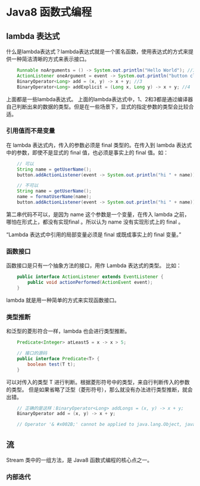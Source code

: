 # Java8 函数式编程 #

## lambda 表达式 ##

什么是lambda表达式？lambda表达式就是一个匿名函数，使用表达式的方式来提供一种简洁清晰的方式来表示接口。

```java
    Runnable noArguments = () -> System.out.println("Hello World"); //1
    ActionListener oneArgument = event -> System.out.println("button clicked"); //2
    BinaryOperator<Long> add = (x, y) -> x + y; //3
    BinaryOperator<Long> addExplicit = (Long x, Long y) -> x + y; //4
```

上面都是一些lambda表达式。
上面的lambda表达式中，1、2和3都是通过编译器自己判断出来的数据的类型。但是在一些场景下，显式的指定参数的类型会比较合适。

### 引用值而不是变量 ###

在 lambda 表达式内，传入的参数必须是 final 类型的。在传入到 lambda 表达式中的参数，即使不是显式的 final 值，也必须是事实上的 final 值。如：

```java
    // 可以
    String name = getUserName();
    button.addActionListener(event -> System.out.println("hi " + name));
```

```java
    // 不可以
    String name = getUserName();
    name = formatUserName(name);
    button.addActionListener(event -> System.out.println("hi " + name));
```

第二串代码不可以，是因为 name 这个参数是一个变量，在传入 lambda 之前，哪怕在形式上，都没有实现final 。所以认为 name 没有实现形式上的 final 。

“Lambda 表达式中引用的局部变量必须是 final 或既成事实上的 final 变量。”

### 函数接口 ###

函数接口是只有一个抽象方法的接口，用作 Lambda 表达式的类型。
比如：

```java
    public interface ActionListener extends EventListener {
        public void actionPerformed(ActionEvent event);
    }
```

lambda 就是用一种简单的方式来实现函数接口。

### 类型推断 ###

和泛型的菱形符合一样，lambda 也会进行类型推断。

```java
    Predicate<Integer> atLeast5 = x -> x > 5;

    // 接口的源码
    public interface Predicate<T> {
        boolean test(T t);
    }
```

可以对传入的类型 T 进行判断。根据菱形符号中的类型，来自行判断传入的参数的类型。
但是如果省略了泛型（菱形符号），那么就没有办法进行类型推断，就会出错。

```java
    // 正确的是这样：BinaryOperator<Long> addLongs = (x, y) -> x + y;
    BinaryOperator add = (x, y) -> x + y;

    // Operator '& #x002B;' cannot be applied to java.lang.Object, java.lang.Object.
```

## 流 ##

Stream 类中的一组方法，是 Java8 函数式编程的核心点之一。

### 内部迭代 ###

